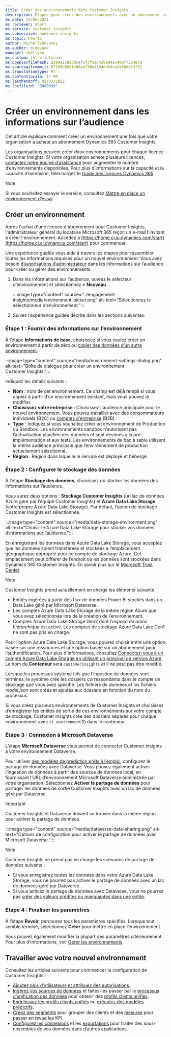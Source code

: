 ```yaml
---
title: Créer des environnements dans Customer Insights
description: Étapes pour créer des environnements avec un abonnement sous licence pour Dynamics 365 Customer Insights.
ms.date: 12/06/2021
ms.reviewer: mhart
ms.service: customer-insights
ms.subservice: audience-insights
ms.topic: how-to
author: MichelleDevaney
ms.author: midevane
manager: shellyha
ms.custom: intro-internal
ms.openlocfilehash: d29992c88bd54fcfcf5e6429a89a34b6f73148c8
ms.sourcegitcommit: b7189b8621e66ee738e4164d4b3ce2af0def3f51
ms.translationtype: HT
ms.contentlocale: fr-FR
ms.lasthandoff: 02/03/2022
ms.locfileid: "8088099"
---
```

# <a name="create-an-environment-in-audience-insights"></a>Créer un environnement dans les informations sur l’audience

Cet article explique comment créer un environnement une fois que votre organisation a acheté un abonnement Dynamics 365 Customer Insights. 

Les organisations peuvent créer *deux* environnements pour chaque licence Customer Insights. Si votre organisation achète plusieurs licences, [contactez notre équipe d’assistance](https://go.microsoft.com/fwlink/?linkid=2079641) pour augmenter le nombre d’environnements disponibles. Pour plus d’informations sur la capacité et la capacité d’extension, téléchargez le [Guide des licences Dynamics 365](https://go.microsoft.com/fwlink/?LinkId=866544).

> [!NOTE]
> Si vous souhaitez essayer le service, consultez [Mettre en place un environnement d’essai](../trial-signup.md).

## <a name="create-a-new-environment"></a>Créer un environnement

Après l'achat d'une licence d'abonnement pour Customer Insights, l'administrateur général du locataire Microsoft 365 reçoit un e-mail l'invitant à créer l'environnement. Accédez à [https://home.ci.ai.dynamics.com/start](https://home.ci.ai.dynamics.com/start) pour commencer. 

Une expérience guidée vous aide à travers les étapes pour rassembler toutes les informations requises pour un nouvel environnement. Vous avez besoin [d’autorisations d’administrateur](permissions.md) dans les informations sur l’audience pour créer ou gérer des environnements.

1. Dans les informations sur l’audience, ouvrez le sélecteur d’environnement et sélectionnez **+ Nouveau**.
  
   :::image type="content" source="../engagement-insights/media/environment-picker.png" alt-text="Sélectionnez le sélectionneur d’environnement.":::

1. Suivez l’expérience guidée décrite dans les sections suivantes.

### <a name="step-1-provide-environment-information"></a>Étape 1 : Fournir des informations sur l’environnement

À l’étape **Informations de base**, choisissez si vous voulez créer un environnement à partir de zéro ou [copier des données d’un autre environnement](manage-environments.md#copy-the-environment-configuration).

   :::image type="content" source="media/environment-settings-dialog.png" alt-text="Boîte de dialogue pour créer un environnement Customer Insights.":::

Indiquez les détails suivants :
   - **Nom** : nom de cet environnement. Ce champ est déjà rempli si vous copiez à partir d’un environnement existant, mais vous pouvez le modifier.
   - **Choisissez votre entreprise** : Choisissez l'audience principale pour le nouvel environnement. Vous pouvez travailler avec des consommateurs individuels (B2C) ou [comptes d'entreprise](work-with-business-accounts.md) (B2B).
   - **Type** : Indiquez si vous souhaitez créer un environnement de Production ou Sandbox. Les environnements sandbox n’autorisent pas l’actualisation planifiée des données et sont destinés à la pré-implémentation et aux tests. Les environnements de bac à sable utilisent la même audience principale que l’environnement de production actuellement sélectionné.
   - **Région** : Région dans laquelle le service est déployé et hébergé.

### <a name="step-2-configure-data-storage"></a>Étape 2 : Configurer le stockage des données

À l’étape **Stockage des données**, choisissez où stocker les données des informations sur l’audience.

Vous aurez deux options : **Stockage Customer Insights** (un lac de données Azure géré par l’équipe Customer Insights) et **Azure Data Lake Storage** (votre propre Azure Data Lake Storage). Par défaut, l’option de stockage Customer Insights est sélectionnée.

:::image type="content" source="media/data-storage-environment.png" alt-text="Choisir le Azure Data Lake Storage pour stocker vos données d’informations sur l’audience.":::

En enregistrant les données dans Azure Data Lake Storage, vous acceptez que les données soient transférées et stockées à l’emplacement géographique approprié pour ce compte de stockage Azure. Cet emplacement peut différer de l’endroit où les données sont stockées dans Dynamics 365 Customer Insights. En savoir plus sur le [Microsoft Trust Center](https://www.microsoft.com/trust-center).

> [!NOTE]
> Customer Insights prend actuellement en charge les éléments suivants :
> - Entités ingérées à partir des flux de données Power BI stockés dans un Data Lake géré par Microsoft Dataverse.  
> - Les comptes Azure Data Lake Storage de la même région Azure que vous avez sélectionnée lors de la création de l’environnement.
> - Comptes Azure Data Lake Storage Gen2 dont l'*espace de noms hiérarchique* est activé. Les comptes de stockage Azure Data Lake Gen1 ne sont pas pris en charge.

Pour l’option Azure Data Lake Storage, vous pouvez choisir entre une option basée sur une ressources et une option basée sur un abonnement pour l’authentification. Pour plus d'informations, consultez [Connectez-vous à un compte Azure Data Lake Storage en utilisant un principal de service Azure](connect-service-principal.md). Le nom du **Conteneur** sera `customerinsights` et il ne peut pas être modifié.

Lorsque les processus système tels que l’ingestion de données sont terminés, le système crée les dossiers correspondants dans le compte de stockage que vous avez spécifié. Les fichiers de données et les fichiers *model.json* sont créés et ajoutés aux dossiers en fonction du nom du processus.

Si vous créez plusieurs environnements de Customer Insights et choisissez d’enregistrer les entités de sortie de ces environnements sur votre compte de stockage, Customer Insights crée des dossiers séparés pour chaque environnement avec `ci_environmentID` dans le conteneur.

### <a name="step-3-connect-to-microsoft-dataverse"></a>Étape 3 : Connexion à Microsoft Dataverse
   
L’étape **Microsoft Dataverse** vous permet de connecter Customer Insights à votre environnement Dataverse.

Pour utiliser [des modèles de prédiction prêts à l’emploi](predictions-overview.md#out-of-box-models), configurez le partage de données avec Dataverse. Vous pouvez également activer l’ingestion de données à partir des sources de données local, en fournissant l’URL d’environnement Microsoft Dataverse administrée par votre organisation. Sélectionnez **Activer le partage de données** pour partager les données de sortie Customer Insights avec un lac de données géré par Dataverse.

> [!IMPORTANT]
> Customer Insights et Dataverse doivent se trouver dans la même région pour activer le partage de données.

:::image type="content" source="media/dataverse-data-sharing.png" alt-text="Options de configuration pour activer le partage de données avec Microsoft Dataverse.":::

> [!NOTE]
> Customer Insights ne prend pas en charge les scénarios de partage de données suivants :
> - Si vous enregistrez toutes les données dans votre Azure Data Lake Storage, vous ne pourrez pas activer le partage de données avec un lac de données géré par Dataverse.
> - Si vous activez le partage de données avec Dataverse, vous ne pourrez pas [créer des valeurs prédites ou manquantes dans une entité](predictions.md).

### <a name="step-4-finalize-the-settings"></a>Étape 4 : Finaliser les paramètres

À l’étape **Revoir**, parcourez tous les paramètres spécifiés. Lorsque tout semble terminé, sélectionnez **Créer** pour mettre en place l’environnement. 

Vous pouvez également modifier la plupart des paramètres ultérieurement. Pour plus d’informations, voir [Gérer les environnements](manage-environments.md).

## <a name="work-with-your-new-environment"></a>Travailler avec votre nouvel environnement

Consultez les articles suivants pour commencer la configuration de Customer Insights : 

- [Ajoutez plus d’utilisateurs et attribuez des autorisations](permissions.md).
- [Ingérez vos sources de données](data-sources.md) et faites-les passer par le [processus d’unification des données](data-unification.md) pour obtenir des [profils clients unifiés](customer-profiles.md).
- [Enrichissez les profils clients unifiés](enrichment-hub.md) ou [exécutez des modèles prédictifs](predictions-overview.md).
- [Créez des segments](segments.md) pour grouper des clients et des [mesures](measures.md) pour passer en revue les KPI.
- [Configurez les connexions](connections.md) et les [exportations](export-destinations.md) pour traiter des sous-ensembles de vos données dans d’autres applications.
